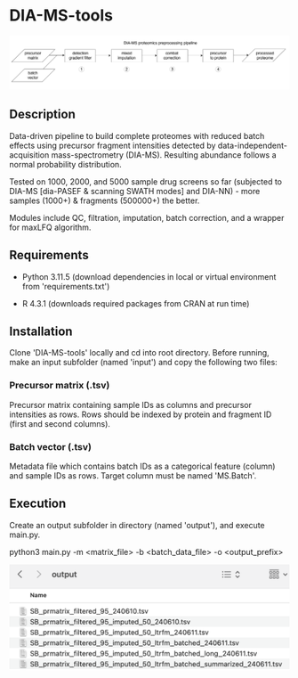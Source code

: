 # DIA-MS-tools

![output directory](https://github.com/BasuShaon/DIA-MS-tools/blob/main/docs/pipe.png)

## Description

Data-driven pipeline to build complete proteomes with reduced batch effects using precursor fragment intensities detected by data-independent-acquisition mass-spectrometry (DIA-MS). Resulting abundance follows a normal probability distribution. 

Tested on 1000, 2000, and 5000 sample drug screens so far (subjected to DIA-MS [dia-PASEF & scanning SWATH modes] and DIA-NN) - more samples (1000+) & fragments (500000+) the better.

Modules include QC, filtration, imputation, batch correction, and a wrapper for maxLFQ algorithm.

## Requirements

- Python 3.11.5 (download dependencies in local or virtual environment from 'requirements.txt') 

- R 4.3.1 (downloads required packages from CRAN at run time)

## Installation 

Clone 'DIA-MS-tools' locally and cd into root directory. Before running, make an input subfolder (named 'input') and copy the following two files:

### Precursor matrix (.tsv)

Precursor matrix containing sample IDs as columns and precursor intensities as rows. Rows should be indexed by protein and fragment ID (first and second columns). 

### Batch vector (.tsv)

Metadata file which contains batch IDs as a categorical feature (column) and sample IDs as rows. Target column must be named 'MS.Batch'.

## Execution

Create an output subfolder in directory (named 'output'), and execute main.py.

python3 main.py -m <matrix_file> -b <batch_data_file> -o <output_prefix>

![output directory](https://github.com/BasuShaon/DIA-MS-tools/blob/main/docs/screen.png)

